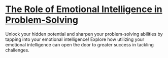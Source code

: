 
# [The Role of Emotional Intelligence in Problem-Solving](https://www.mindhaste.com/t/problem-solving/the-role-of-emotional-intelligence-in-problem-solving-418)

Unlock your hidden potential and sharpen your problem-solving abilities by tapping into your emotional intelligence! Explore how utilizing your emotional intelligence can open the door to greater success in tackling challenges.
    